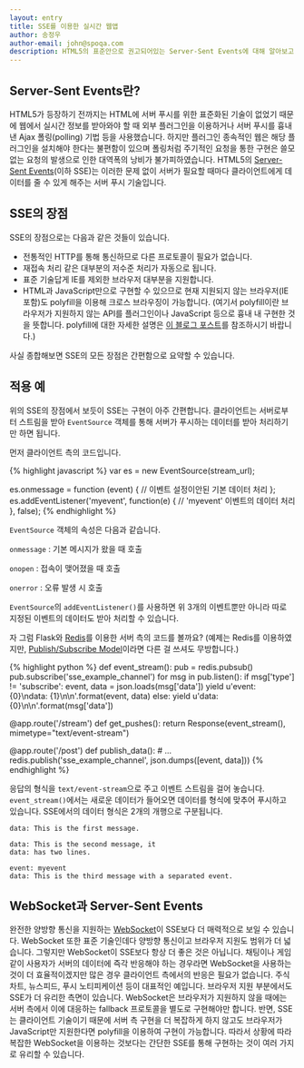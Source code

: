 ```yaml
---
layout: entry
title: SSE를 이용한 실시간 웹앱
author: 송정우
author-email: john@spoqa.com
description: HTML5의 표준안으로 권고되어있는 Server-Sent Events에 대해 알아보고 이를 이용하여 실시간 웹앱을 만들어 봅시다.
---
```


## Server-Sent Events란?

HTML5가 등장하기 전까지는 HTML에 서버 푸시를 위한 표준화된 기술이 없었기 때문에 웹에서 실시간 정보를 받아와야 할 때 외부 플러그인을 이용하거나 서버 푸시를 흉내 낸 Ajax 폴링(polling) 기법 등을 사용했습니다. 하지만 플러그인 종속적인 웹은 해당 플러그인을 설치해야 한다는 불편함이 있으며 폴링처럼 주기적인 요청을 통한 구현은 쓸모없는 요청의 발생으로 인한 대역폭의 낭비가 불가피하였습니다. HTML5의 [Server-Sent Events][](이하 SSE)는 이러한 문제 없이 서버가 필요할 때마다 클라이언트에게 데이터를 줄 수 있게 해주는 서버 푸시 기술입니다. 

[Server-Sent Events]: http://www.w3.org/TR/eventsource/


## SSE의 장점

SSE의 장점으로는 다음과 같은 것들이 있습니다.

* 전통적인 HTTP를 통해 통신하므로 다른 프로토콜이 필요가 없습니다.
* 재접속 처리 같은 대부분의 저수준 처리가 자동으로 됩니다. 
* 표준 기술답게 IE를 제외한 브라우저 대부분을 지원합니다.
* HTML과 JavaScript만으로 구현할 수 있으므로 현재 지원되지 않는 브라우저(IE 포함)도 polyfill을 이용해 크로스 브라우징이 가능합니다. (여기서 polyfill이란 브라우저가 지원하지 않는 API를 플러그인이나 JavaScript 등으로 흉내 내 구현한 것을 뜻합니다. polyfill에 대한 자세한 설명은 [이 블로그 포스트][polyfill]를 참조하시기 바랍니다.)

[polyfill]: http://remysharp.com/2010/10/08/what-is-a-polyfill/

사실 종합해보면 SSE의 모든 장점은 간편함으로 요약할 수 있습니다.

## 적용 예

위의 SSE의 장점에서 보듯이 SSE는 구현이 아주 간편합니다. 클라이언트는 서버로부터 스트림을 받아 `EventSource` 객체를 통해 서버가 푸시하는 데이터를 받아 처리하기만 하면 됩니다.

먼저 클라이언트 측의 코드입니다.

{% highlight javascript %}
var es = new EventSource(stream_url);

es.onmessage = function (event) {
	// 이벤트 설정이안된 기본 데이터 처리
};
es.addEventListener('myevent', function(e) {
	// 'myevent' 이벤트의 데이터 처리
}, false);
{% endhighlight %}

`EventSource` 객체의 속성은 다음과 같습니다.

`onmessage`
:   기본 메시지가 왔을 때 호출

`onopen`
:   접속이 맺어졌을 때 호출

`onerror`
:   오류 발생 시 호출

`EventSource`의 `addEventListener()`를 사용하면 위 3개의 이벤트뿐만 아니라 따로 지정된 이벤트의 데이터도 받아 처리할 수 있습니다.

자 그럼 Flask와 [Redis][]를 이용한 서버 측의 코드를 볼까요? (예제는 Redis를 이용하였지만, [Publish/Subscribe Model][pubsub]이라면 다른 걸 쓰셔도 무방합니다.)

[Redis]: http://www.redis.io/

{% highlight python %}
def event_stream():
	pub = redis.pubsub()
	pub.subscribe('sse_example_channel')
	for msg in pub.listen():
       	if msg['type'] != 'subscribe':
           	event, data = json.loads(msg['data'])
           	yield u'event: {0}\ndata: {1}\n\n'.format(event, data)
       	else:
           	yield u'data: {0}\n\n'.format(msg['data'])

@app.route('/stream')
def get_pushes():
   	return Response(event_stream(), mimetype="text/event-stream")

@app.route('/post')
def publish_data():
   	# ...
   	redis.publish('sse_example_channel', json.dumps([event, data]))
{% endhighlight %}

응답의 형식을 `text/event-stream`으로 주고 이벤트 스트림을 걸어 놓습니다. `event_stream()`에서는 새로운 데이터가 들어오면 데이터를 형식에 맞추어 푸시하고 있습니다. SSE에서의 데이터 형식은 2개의 개행으로 구분됩니다.

	data: This is the first message.
	
	data: This is the second message, it
	data: has two lines.
	
	event: myevent
	data: This is the third message with a separated event.
	

[pubsub]: http://en.wikipedia.org/wiki/Publish%E2%80%93subscribe_pattern


## WebSocket과 Server-Sent Events

완전한 양방향 통신을 지원하는 [WebSocket][]이 SSE보다 더 매력적으로 보일 수 있습니다. WebSocket 또한 표준 기술인데다 양방향 통신이고 브라우저 지원도 범위가 더 넓습니다. 그렇지만 WebSocket이 SSE보다 항상 더 좋은 것은 아닙니다. 채팅이나 게임 같이 사용자가 서버의 데이터에 즉각 반응해야 하는 경우라면 WebSocket을 사용하는 것이 더 효율적이겠지만 많은 경우 클라이언트 측에서의 반응은 필요가 없습니다. 주식차트, 뉴스피드, 푸시 노티피케이션 등이 대표적인 예입니다. 브라우저 지원 부분에서도 SSE가 더 유리한 측면이 있습니다. WebSocket은 브라우저가 지원하지 않을 때에는 서버 측에서 이에 대응하는 fallback 프로토콜을 별도로 구현해야만 합니다. 반면, SSE는 클라이언트 기술이기 때문에 서버 측 구현을 더 복잡하게 하지 않고도 브라우저가 JavaScript만 지원한다면 polyfill을 이용하여 구현이 가능합니다. 따라서 상황에 따라 복잡한 WebSocket을 이용하는 것보다는 간단한 SSE를 통해 구현하는 것이 여러 가지로 유리할 수 있습니다. 

[WebSocket]: http://www.w3.org/TR/websockets/ 
